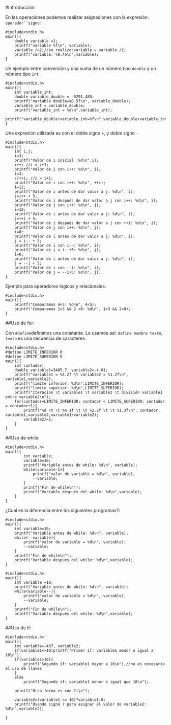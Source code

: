 

#Introducción

En las operaciones podemos realizar asignaciones con la expresión: `operador``signo`:

```
#include<stdio.h>
main(){
	double variable =1;
	printf("variable %f\n", variable);
	variable /=2;//se realiza:variable = variable /2;
	printf("variable: %0.4e\n",variable);
}
```

Un ejemplo entre conversión y una suma de un número tipo `double` y un número tipo `int`
```
#include<stdio.h>
main(){
	int variable_int;
	double variable_double = -5291.485;
	printf("variable double=%0.5f\n", variable_double);
	variable_int = variable_double;
	printf("variable_int = %d\n",variable_int);
	printf("variable_double+variable_int=%f\n",variable_double+variable_int);
}
```

Una expresión utilizada es con el doble signo `+`, y doble signo `-`

```
#include<stdio.h>
main(){
	int i,j;
	i=3;
	printf("Valor de i inicial :%d\n",i);
	i++; //i = i+1;
	printf("Valor de i con i++: %d\n", i);
	i=3;
	//++i; //i = i+1;
	printf("Valor de i con i++: %d\n", ++i);
	i=12;
	printf("Valor de i antes de dar valor a j: %d\n", i);
	j=i++ + 5;
	printf("Valor de i después de dar valor a j con i++: %d\n", i);
	printf("Valor de j con i++: %d\n", j);
	i=12;
	printf("Valor de i antes de dar valor a j: %d\n", i);
	j=++i + 5;
	printf("Valor de i después de dar valor a j con ++i: %d\n", i);
	printf("Valor de j con i++: %d\n", j);
	i=0;
	printf("Valor de i antes de dar valor a j: %d\n", i);
	j = i-- + 5;
	printf("Valor de i con i--: %d\n", i);
	printf("Valor de j = i--+5: %d\n", j);
	i=0;
	printf("Valor de i antes de dar valor a j: %d\n", i);
	j = --i + 5;
	printf("Valor de i con --i: %d\n", i);
	printf("Valor de j = --i+5: %d\n", j);
}
```

Ejemplo para operadores lógicos y relacionales:

```
#include<stdio.h>
main(){
	printf("Comparamos 4<5: %d\n", 4<5);
	printf("Comparamos 1<3 && 2 <0: %d\n", 1<3 && 2<0);
}
```

##Uso de for:

Con `#define`definimos una constante. Lo usamos así: `define nombre texto`, `texto` es una secuencia de caracteres.

```
#include<stdio.h>
#define LIMITE_INFERIOR 0
#define LIMITE_SUPERIOR 5
main(){
	int contador;
	double variable1=3485.7, variable2=-4.01;
	printf("variable1 = %4.2f \t variable2 = %1.2f\n", variable1,variable2);
	printf("limite inferior: %d\n",LIMITE_INFERIOR);
	printf("limite superior: %d\n",LIMITE_SUPERIOR);
	printf("Iteracion \t variable1 \t variable2 \t División variable1 entre variable2\n");
	for(contador=LIMITE_INFERIOR; contador < LIMITE_SUPERIOR; contador = contador+1){
		printf("%d \t \t %4.1f \t \t %2.2f \t \t %1.3f\n", contador, variable1,variable2,variable1/variable2);
		variable2/=2;
	}
}

```

##Uso de while:

```
#include<stdio.h>
main(){
		int variable;
		variable=10;
		printf("Variable antes de while: %d\n", variable);
		while(variable-1){
			printf("valor de variable = %d\n", variable);
			--variable;
		}
		printf("Fin de while\n");
		printf("Variable después del while: %d\n",variable);
	}
}
```

¿Cuál es la diferencia entre los siguientes programas?:

```
#include<stdio.h>
main(){
	int variable=10;
	printf("Variable antes de while: %d\n", variable);
	while(--variable){
		printf("valor de variable = %d\n", variable);
		--variable;
	}
	printf("Fin de while\n");
	printf("Variable después del while: %d\n",variable);
}
```

```
#include<stdio.h>
main(){
	int variable =10;
	printf("Variable antes de while: %d\n", variable);
	while(variable--){
		printf("valor de variable = %d\n", variable);
		--variable;
	}
	printf("Fin de while\n");
	printf("Variable después del while: %d\n",variable);
}
```

##Uso de if:

```
#include<stdio.h>
main(){
	int variable=-437, variable2;
	if(variable1<=10)printf("Primer if: variable1 menor o igual a 10\n");
	if(variable1>10){
		printf("Segundo if: variable1 mayor a 10\n");//no es necesario el uso de llaves
	}
	else
		printf("Segundo if: variable1 menor o igual que 10\n");

	printf("Otra forma es con ?:\n");

	variable2=(variable1 <= 10)?variable1:0;
	printf("Usando signo ? para asignar el valor de variable2: %d\n",variable2);

}

```







